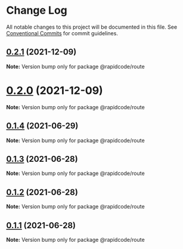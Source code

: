 # Change Log

All notable changes to this project will be documented in this file.
See [Conventional Commits](https://conventionalcommits.org) for commit guidelines.

## [0.2.1](https://github.com/tirthaguha/rapidcode/compare/v0.2.0...v0.2.1) (2021-12-09)

**Note:** Version bump only for package @rapidcode/route





# [0.2.0](https://github.com/tirthaguha/rapidcode/compare/v0.1.4...v0.2.0) (2021-12-09)

**Note:** Version bump only for package @rapidcode/route





## [0.1.4](https://github.com/tirthaguha/rapidcode/compare/v0.1.3...v0.1.4) (2021-06-29)

**Note:** Version bump only for package @rapidcode/route





## [0.1.3](https://github.com/tirthaguha/rapidcode/compare/v0.1.2...v0.1.3) (2021-06-28)

**Note:** Version bump only for package @rapidcode/route





## [0.1.2](https://github.com/tirthaguha/rapidcode/compare/v0.1.1...v0.1.2) (2021-06-28)

**Note:** Version bump only for package @rapidcode/route





## [0.1.1](https://github.com/tirthaguha/rapidcode/compare/v0.1.0...v0.1.1) (2021-06-28)

**Note:** Version bump only for package @rapidcode/route
